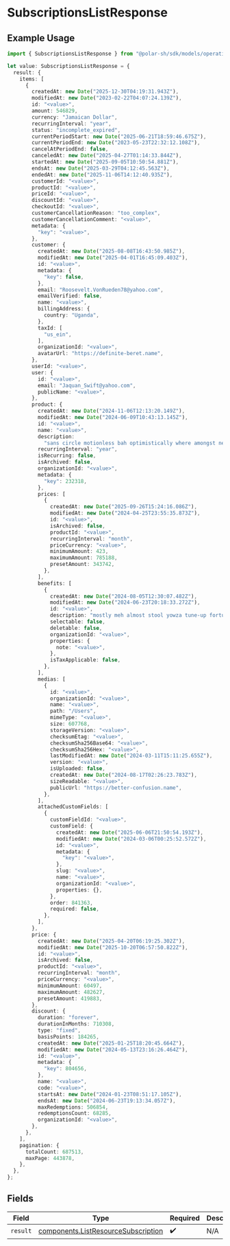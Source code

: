 # SubscriptionsListResponse

## Example Usage

```typescript
import { SubscriptionsListResponse } from "@polar-sh/sdk/models/operations/subscriptionslist.js";

let value: SubscriptionsListResponse = {
  result: {
    items: [
      {
        createdAt: new Date("2025-12-30T04:19:31.943Z"),
        modifiedAt: new Date("2023-02-22T04:07:24.139Z"),
        id: "<value>",
        amount: 546829,
        currency: "Jamaican Dollar",
        recurringInterval: "year",
        status: "incomplete_expired",
        currentPeriodStart: new Date("2025-06-21T18:59:46.675Z"),
        currentPeriodEnd: new Date("2023-05-23T22:32:12.108Z"),
        cancelAtPeriodEnd: false,
        canceledAt: new Date("2025-04-27T01:14:33.844Z"),
        startedAt: new Date("2025-09-05T10:50:54.881Z"),
        endsAt: new Date("2025-03-29T04:12:45.563Z"),
        endedAt: new Date("2025-11-06T14:12:40.935Z"),
        customerId: "<value>",
        productId: "<value>",
        priceId: "<value>",
        discountId: "<value>",
        checkoutId: "<value>",
        customerCancellationReason: "too_complex",
        customerCancellationComment: "<value>",
        metadata: {
          "key": "<value>",
        },
        customer: {
          createdAt: new Date("2025-08-08T16:43:50.985Z"),
          modifiedAt: new Date("2025-04-01T16:45:09.403Z"),
          id: "<value>",
          metadata: {
            "key": false,
          },
          email: "Roosevelt.VonRueden78@yahoo.com",
          emailVerified: false,
          name: "<value>",
          billingAddress: {
            country: "Uganda",
          },
          taxId: [
            "us_ein",
          ],
          organizationId: "<value>",
          avatarUrl: "https://definite-beret.name",
        },
        userId: "<value>",
        user: {
          id: "<value>",
          email: "Jaquan_Swift@yahoo.com",
          publicName: "<value>",
        },
        product: {
          createdAt: new Date("2024-11-06T12:13:20.149Z"),
          modifiedAt: new Date("2024-06-09T10:43:13.145Z"),
          id: "<value>",
          name: "<value>",
          description:
            "sans circle motionless bah optimistically where amongst nervously lest supposing",
          recurringInterval: "year",
          isRecurring: false,
          isArchived: false,
          organizationId: "<value>",
          metadata: {
            "key": 232318,
          },
          prices: [
            {
              createdAt: new Date("2025-09-26T15:24:16.086Z"),
              modifiedAt: new Date("2024-04-25T23:55:35.873Z"),
              id: "<value>",
              isArchived: false,
              productId: "<value>",
              recurringInterval: "month",
              priceCurrency: "<value>",
              minimumAmount: 423,
              maximumAmount: 785188,
              presetAmount: 343742,
            },
          ],
          benefits: [
            {
              createdAt: new Date("2024-08-05T12:30:07.482Z"),
              modifiedAt: new Date("2024-06-23T20:18:33.272Z"),
              id: "<value>",
              description: "mostly meh almost stool yowza tune-up fortunate",
              selectable: false,
              deletable: false,
              organizationId: "<value>",
              properties: {
                note: "<value>",
              },
              isTaxApplicable: false,
            },
          ],
          medias: [
            {
              id: "<value>",
              organizationId: "<value>",
              name: "<value>",
              path: "/Users",
              mimeType: "<value>",
              size: 607768,
              storageVersion: "<value>",
              checksumEtag: "<value>",
              checksumSha256Base64: "<value>",
              checksumSha256Hex: "<value>",
              lastModifiedAt: new Date("2024-03-11T15:11:25.655Z"),
              version: "<value>",
              isUploaded: false,
              createdAt: new Date("2024-08-17T02:26:23.783Z"),
              sizeReadable: "<value>",
              publicUrl: "https://better-confusion.name",
            },
          ],
          attachedCustomFields: [
            {
              customFieldId: "<value>",
              customField: {
                createdAt: new Date("2025-06-06T21:50:54.193Z"),
                modifiedAt: new Date("2024-03-06T00:25:52.572Z"),
                id: "<value>",
                metadata: {
                  "key": "<value>",
                },
                slug: "<value>",
                name: "<value>",
                organizationId: "<value>",
                properties: {},
              },
              order: 841363,
              required: false,
            },
          ],
        },
        price: {
          createdAt: new Date("2025-04-20T06:19:25.302Z"),
          modifiedAt: new Date("2025-10-20T06:57:50.822Z"),
          id: "<value>",
          isArchived: false,
          productId: "<value>",
          recurringInterval: "month",
          priceCurrency: "<value>",
          minimumAmount: 60497,
          maximumAmount: 482627,
          presetAmount: 419883,
        },
        discount: {
          duration: "forever",
          durationInMonths: 710308,
          type: "fixed",
          basisPoints: 184265,
          createdAt: new Date("2025-01-25T18:20:45.664Z"),
          modifiedAt: new Date("2024-05-13T23:16:26.464Z"),
          id: "<value>",
          metadata: {
            "key": 804656,
          },
          name: "<value>",
          code: "<value>",
          startsAt: new Date("2024-01-23T08:51:17.105Z"),
          endsAt: new Date("2024-06-23T19:13:34.057Z"),
          maxRedemptions: 506854,
          redemptionsCount: 68285,
          organizationId: "<value>",
        },
      },
    ],
    pagination: {
      totalCount: 687513,
      maxPage: 443878,
    },
  },
};
```

## Fields

| Field                                                                                      | Type                                                                                       | Required                                                                                   | Description                                                                                |
| ------------------------------------------------------------------------------------------ | ------------------------------------------------------------------------------------------ | ------------------------------------------------------------------------------------------ | ------------------------------------------------------------------------------------------ |
| `result`                                                                                   | [components.ListResourceSubscription](../../models/components/listresourcesubscription.md) | :heavy_check_mark:                                                                         | N/A                                                                                        |